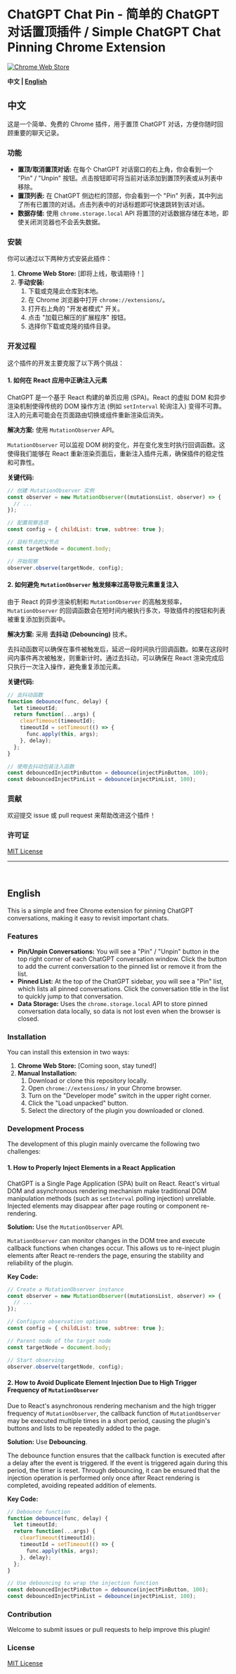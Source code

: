 # ChatGPT Chat Pin - 简单的 ChatGPT 对话置顶插件 / Simple ChatGPT Chat Pinning Chrome Extension

[![Chrome Web Store](https://img.shields.io/chrome-web-store/v/ilncoacgeflcogachikmceiebknknaem.svg?label=Chrome%20Web%20Store)](https://chrome.google.com/webstore/detail/ilncoacgeflcogachikmceiebknknaem)

**中文 | [English](#english)**

## 中文

这是一个简单、免费的 Chrome 插件，用于置顶 ChatGPT 对话，方便你随时回顾重要的聊天记录。

### 功能

*   **置顶/取消置顶对话:** 在每个 ChatGPT 对话窗口的右上角，你会看到一个 "Pin" / "Unpin" 按钮。点击按钮即可将当前对话添加到置顶列表或从列表中移除。
*   **置顶列表:** 在 ChatGPT 侧边栏的顶部，你会看到一个 "Pin" 列表，其中列出了所有已置顶的对话。点击列表中的对话标题即可快速跳转到该对话。
*   **数据存储:** 使用 `chrome.storage.local` API 将置顶的对话数据存储在本地，即使关闭浏览器也不会丢失数据。

### 安装

你可以通过以下两种方式安装此插件：

1. **Chrome Web Store:** [即将上线，敬请期待！]
2. **手动安装:**
    1. 下载或克隆此仓库到本地。
    2. 在 Chrome 浏览器中打开 `chrome://extensions/`。
    3. 打开右上角的 "开发者模式" 开关。
    4. 点击 "加载已解压的扩展程序" 按钮。
    5. 选择你下载或克隆的插件目录。

### 开发过程

这个插件的开发主要克服了以下两个挑战：

#### 1. 如何在 React 应用中正确注入元素

ChatGPT 是一个基于 React 构建的单页应用 (SPA)。React 的虚拟 DOM 和异步渲染机制使得传统的 DOM 操作方法 (例如 `setInterval` 轮询注入) 变得不可靠。注入的元素可能会在页面路由切换或组件重新渲染后消失。

**解决方案:** 使用 `MutationObserver` API。

`MutationObserver` 可以监视 DOM 树的变化，并在变化发生时执行回调函数。这使得我们能够在 React 重新渲染页面后，重新注入插件元素，确保插件的稳定性和可靠性。

**关键代码:**

```javascript
// 创建 MutationObserver 实例
const observer = new MutationObserver((mutationsList, observer) => {
  // ...
});

// 配置观察选项
const config = { childList: true, subtree: true };

// 目标节点的父节点
const targetNode = document.body;

// 开始观察
observer.observe(targetNode, config);
```

#### 2. 如何避免 `MutationObserver` 触发频率过高导致元素重复注入

由于 React 的异步渲染机制和 `MutationObserver` 的高触发频率，`MutationObserver` 的回调函数会在短时间内被执行多次，导致插件的按钮和列表被重复添加到页面中。

**解决方案:** 采用 **去抖动 (Debouncing)** 技术。

去抖动函数可以确保在事件被触发后，延迟一段时间执行回调函数。如果在这段时间内事件再次被触发，则重新计时。通过去抖动，可以确保在 React 渲染完成后只执行一次注入操作，避免重复添加元素。

**关键代码:**

```javascript
// 去抖动函数
function debounce(func, delay) {
  let timeoutId;
  return function(...args) {
    clearTimeout(timeoutId);
    timeoutId = setTimeout(() => {
      func.apply(this, args);
    }, delay);
  };
}

// 使用去抖动包装注入函数
const debouncedInjectPinButton = debounce(injectPinButton, 100);
const debouncedInjectPinList = debounce(injectPinList, 100);
```

### 贡献

欢迎提交 issue 或 pull request 来帮助改进这个插件！

### 许可证

[MIT License](LICENSE)

---

<br>

## <a id="english"></a>English

This is a simple and free Chrome extension for pinning ChatGPT conversations, making it easy to revisit important chats.

### Features

*   **Pin/Unpin Conversations:** You will see a "Pin" / "Unpin" button in the top right corner of each ChatGPT conversation window. Click the button to add the current conversation to the pinned list or remove it from the list.
*   **Pinned List:** At the top of the ChatGPT sidebar, you will see a "Pin" list, which lists all pinned conversations. Click the conversation title in the list to quickly jump to that conversation.
*   **Data Storage:** Uses the `chrome.storage.local` API to store pinned conversation data locally, so data is not lost even when the browser is closed.

### Installation

You can install this extension in two ways:

1. **Chrome Web Store:** [Coming soon, stay tuned!]
2. **Manual Installation:**
    1. Download or clone this repository locally.
    2. Open `chrome://extensions/` in your Chrome browser.
    3. Turn on the "Developer mode" switch in the upper right corner.
    4. Click the "Load unpacked" button.
    5. Select the directory of the plugin you downloaded or cloned.

### Development Process

The development of this plugin mainly overcame the following two challenges:

#### 1. How to Properly Inject Elements in a React Application

ChatGPT is a Single Page Application (SPA) built on React. React's virtual DOM and asynchronous rendering mechanism make traditional DOM manipulation methods (such as `setInterval` polling injection) unreliable. Injected elements may disappear after page routing or component re-rendering.

**Solution:** Use the `MutationObserver` API.

`MutationObserver` can monitor changes in the DOM tree and execute callback functions when changes occur. This allows us to re-inject plugin elements after React re-renders the page, ensuring the stability and reliability of the plugin.

**Key Code:**

```javascript
// Create a MutationObserver instance
const observer = new MutationObserver((mutationsList, observer) => {
  // ...
});

// Configure observation options
const config = { childList: true, subtree: true };

// Parent node of the target node
const targetNode = document.body;

// Start observing
observer.observe(targetNode, config);
```

#### 2. How to Avoid Duplicate Element Injection Due to High Trigger Frequency of `MutationObserver`

Due to React's asynchronous rendering mechanism and the high trigger frequency of `MutationObserver`, the callback function of `MutationObserver` may be executed multiple times in a short period, causing the plugin's buttons and lists to be repeatedly added to the page.

**Solution:** Use **Debouncing**.

The debounce function ensures that the callback function is executed after a delay after the event is triggered. If the event is triggered again during this period, the timer is reset. Through debouncing, it can be ensured that the injection operation is performed only once after React rendering is completed, avoiding repeated addition of elements.

**Key Code:**

```javascript
// Debounce function
function debounce(func, delay) {
  let timeoutId;
  return function(...args) {
    clearTimeout(timeoutId);
    timeoutId = setTimeout(() => {
      func.apply(this, args);
    }, delay);
  };
}

// Use debouncing to wrap the injection function
const debouncedInjectPinButton = debounce(injectPinButton, 100);
const debouncedInjectPinList = debounce(injectPinList, 100);
```

### Contribution

Welcome to submit issues or pull requests to help improve this plugin!

### License

[MIT License](LICENSE)
